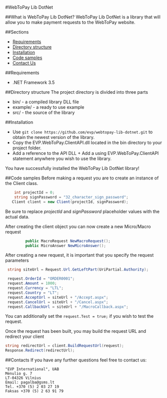 #WebToPay Lib DotNet

##What is WebToPay Lib DotNet?
WebToPay Lib DotNet is a library that will allow you to make payment requests to the WebToPay website.

##Sections
* [Requirements](#requirements)
* [Directory structure](#directory-structure)
* [Installation](#installation)
* [Code samples](#code-samples)
* [Contact Us](#contacts)

##Requirements
* .NET Framework 3.5

##Directory structure
The project directory is divided into three parts
* bin/ - a compiled library DLL file
* example/ - a ready to use example
* src/ - the source of the library


##Installation
* Use `git clone https://github.com/evp/webtopay-lib-dotnet.git` to obtain the newest version of the library.
* Copy the EVP.WebToPay.ClientAPI.dll located in the bin directory to your project folder.
* Add a reference to the API DLL + Add a using EVP.WebToPay.ClientAPI statement anywhere you wish to use the library.

You have successfully installed the WebToPay Lib DotNet library!


##Code samples
Before making a request you are to create an instance of the Client class.
```c#
    int projectId = 0;
    string signPassword = "32_character_sign_password";
   Client client = new Client(projectId, signPassword);
```
Be sure to replace *projectId* and *signPassword* placeholder values with the actual data.

After creating the client object you can now create a new Micro/Macro request
```c#
         public MacroRequest NewMacroRequest();
         public MicroAnswer NewMicroAnswer();
```

After creating a new request, it is important that you specify the request parameters
```c#
 string siteUrl = Request.Url.GetLeftPart(UriPartial.Authority);

 request.OrderId = "ORDER0001";
 request.Amount = 1000;
 request.Currency = "LTL";
 request.Country = "LT";
 request.AcceptUrl = siteUrl + "/Accept.aspx";
 request.CancelUrl = siteUrl + "/Cancel.aspx";
 request.CallbackUrl = siteUrl + "/MacroCallback.aspx";
```

You can additionally set the ```request.Test = true;``` if you wish to test the request.

Once the request has been built, you may build the request URL and redirect your client
```c#
string redirectUrl = client.BuildRequestUrl(request);
Response.Redirect(redirectUrl);
```

##Contacts
If you have any further questions feel free to contact us:

```
"EVP International", UAB
Mėnulio g. 7
LT-04326 Vilnius
Email: pagalba@gsms.lt
Tel. +370 (5) 2 03 27 19
Faksas +370 (5) 2 63 91 79
```
